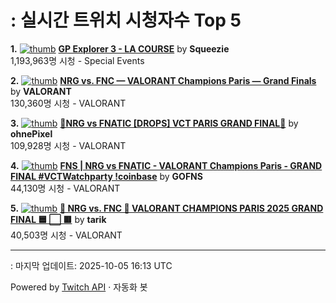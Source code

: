 # : 실시간 트위치 시청자수 Top 5

**1.** [![thumb](https://static-cdn.jtvnw.net/previews-ttv/live_user_squeezie-320x180.jpg)](https://twitch.tv/Squeezie)
**[GP Explorer 3 - LA COURSE](https://twitch.tv/Squeezie)** by **Squeezie**<br>1,193,963명 시청  - Special Events

**2.** [![thumb](https://static-cdn.jtvnw.net/previews-ttv/live_user_valorant-320x180.jpg)](https://twitch.tv/VALORANT)
**[NRG vs. FNC — VALORANT Champions Paris — Grand Finals](https://twitch.tv/VALORANT)** by **VALORANT**<br>130,360명 시청  - VALORANT

**3.** [![thumb](https://static-cdn.jtvnw.net/previews-ttv/live_user_ohnepixel-320x180.jpg)](https://twitch.tv/ohnePixel)
**[🔴NRG vs FNATIC [DROPS] VCT PARIS GRAND FINAL🔴](https://twitch.tv/ohnePixel)** by **ohnePixel**<br>109,928명 시청  - VALORANT

**4.** [![thumb](https://static-cdn.jtvnw.net/previews-ttv/live_user_gofns-320x180.jpg)](https://twitch.tv/GOFNS)
**[FNS | NRG vs FNATIC - VALORANT Champions Paris - GRAND FINAL #VCTWatchparty !coinbase](https://twitch.tv/GOFNS)** by **GOFNS**<br>44,130명 시청  - VALORANT

**5.** [![thumb](https://static-cdn.jtvnw.net/previews-ttv/live_user_tarik-320x180.jpg)](https://twitch.tv/tarik)
**[🛑 NRG vs. FNC 🛑 VALORANT CHAMPIONS PARIS 2025 GRAND FINAL 🟦 ⬜ 🟥](https://twitch.tv/tarik)** by **tarik**<br>40,503명 시청  - VALORANT


---
: 마지막 업데이트: 2025-10-05 16:13 UTC

Powered by [Twitch API](https://dev.twitch.tv/docs/api/reference) · 자동화 봇